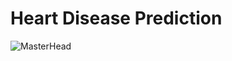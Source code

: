 # Heart Disease Prediction
![MasterHead](https://www.google.com/url?sa=i&url=https%3A%2F%2Fwww.bhf.org.uk%2Fwhat-we-do%2Fnews-from-the-bhf%2Fnews-archive%2F2022%2Faugust%2Fresearchers-identify-three-proteins-which-could-prevent-heart-failure-after-heart-attack&psig=AOvVaw1xI4V0v8HrfNTCbqjtn769&ust=1670683722566000&source=images&cd=vfe&ved=0CBAQjRxqFwoTCKi30ovk7PsCFQAAAAAdAAAAABAJ)
